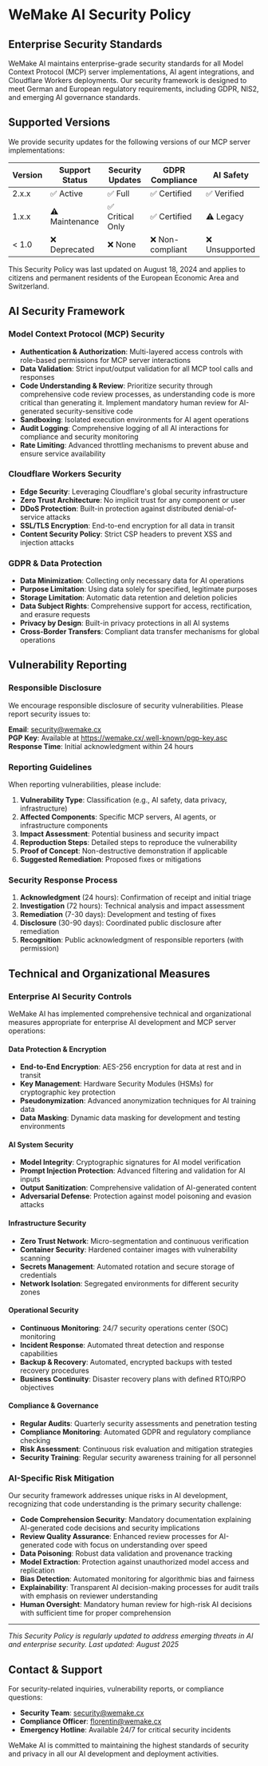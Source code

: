 # WeMake AI Security Policy

## Enterprise Security Standards

WeMake AI maintains enterprise-grade security standards for all Model Context Protocol (MCP) server implementations, AI
agent integrations, and Cloudflare Workers deployments. Our security framework is designed to meet German and European
regulatory requirements, including GDPR, NIS2, and emerging AI governance standards.

## Supported Versions

We provide security updates for the following versions of our MCP server implementations:

| Version | Support Status | Security Updates | GDPR Compliance  | AI Safety      |
| ------- | -------------- | ---------------- | ---------------- | -------------- |
| 2.x.x   | ✅ Active      | ✅ Full          | ✅ Certified     | ✅ Verified    |
| 1.x.x   | ⚠️ Maintenance | ✅ Critical Only | ✅ Certified     | ⚠️ Legacy      |
| < 1.0   | ❌ Deprecated  | ❌ None          | ❌ Non-compliant | ❌ Unsupported |

This Security Policy was last updated on August 18, 2024 and applies to citizens and permanent residents of the European
Economic Area and Switzerland.

## AI Security Framework

### Model Context Protocol (MCP) Security

- **Authentication & Authorization**: Multi-layered access controls with role-based permissions for MCP server
  interactions
- **Data Validation**: Strict input/output validation for all MCP tool calls and responses
- **Code Understanding & Review**: Prioritize security through comprehensive code review processes, as understanding
  code is more critical than generating it. Implement mandatory human review for AI-generated security-sensitive code
- **Sandboxing**: Isolated execution environments for AI agent operations
- **Audit Logging**: Comprehensive logging of all AI interactions for compliance and security monitoring
- **Rate Limiting**: Advanced throttling mechanisms to prevent abuse and ensure service availability

### Cloudflare Workers Security

- **Edge Security**: Leveraging Cloudflare's global security infrastructure
- **Zero Trust Architecture**: No implicit trust for any component or user
- **DDoS Protection**: Built-in protection against distributed denial-of-service attacks
- **SSL/TLS Encryption**: End-to-end encryption for all data in transit
- **Content Security Policy**: Strict CSP headers to prevent XSS and injection attacks

### GDPR & Data Protection

- **Data Minimization**: Collecting only necessary data for AI operations
- **Purpose Limitation**: Using data solely for specified, legitimate purposes
- **Storage Limitation**: Automatic data retention and deletion policies
- **Data Subject Rights**: Comprehensive support for access, rectification, and erasure requests
- **Privacy by Design**: Built-in privacy protections in all AI systems
- **Cross-Border Transfers**: Compliant data transfer mechanisms for global operations

## Vulnerability Reporting

### Responsible Disclosure

We encourage responsible disclosure of security vulnerabilities. Please report security issues to:

**Email**: <security@wemake.cx>  
**PGP Key**: Available at <https://wemake.cx/.well-known/pgp-key.asc>  
**Response Time**: Initial acknowledgment within 24 hours

### Reporting Guidelines

When reporting vulnerabilities, please include:

1. **Vulnerability Type**: Classification (e.g., AI safety, data privacy, infrastructure)
2. **Affected Components**: Specific MCP servers, AI agents, or infrastructure components
3. **Impact Assessment**: Potential business and security impact
4. **Reproduction Steps**: Detailed steps to reproduce the vulnerability
5. **Proof of Concept**: Non-destructive demonstration if applicable
6. **Suggested Remediation**: Proposed fixes or mitigations

### Security Response Process

1. **Acknowledgment** (24 hours): Confirmation of receipt and initial triage
2. **Investigation** (72 hours): Technical analysis and impact assessment
3. **Remediation** (7-30 days): Development and testing of fixes
4. **Disclosure** (30-90 days): Coordinated public disclosure after remediation
5. **Recognition**: Public acknowledgment of responsible reporters (with permission)

## Technical and Organizational Measures

### Enterprise AI Security Controls

WeMake AI has implemented comprehensive technical and organizational measures appropriate for enterprise AI development
and MCP server operations:

#### Data Protection & Encryption

- **End-to-End Encryption**: AES-256 encryption for data at rest and in transit
- **Key Management**: Hardware Security Modules (HSMs) for cryptographic key protection
- **Pseudonymization**: Advanced anonymization techniques for AI training data
- **Data Masking**: Dynamic data masking for development and testing environments

#### AI System Security

- **Model Integrity**: Cryptographic signatures for AI model verification
- **Prompt Injection Protection**: Advanced filtering and validation for AI inputs
- **Output Sanitization**: Comprehensive validation of AI-generated content
- **Adversarial Defense**: Protection against model poisoning and evasion attacks

#### Infrastructure Security

- **Zero Trust Network**: Micro-segmentation and continuous verification
- **Container Security**: Hardened container images with vulnerability scanning
- **Secrets Management**: Automated rotation and secure storage of credentials
- **Network Isolation**: Segregated environments for different security zones

#### Operational Security

- **Continuous Monitoring**: 24/7 security operations center (SOC) monitoring
- **Incident Response**: Automated threat detection and response capabilities
- **Backup & Recovery**: Automated, encrypted backups with tested recovery procedures
- **Business Continuity**: Disaster recovery plans with defined RTO/RPO objectives

#### Compliance & Governance

- **Regular Audits**: Quarterly security assessments and penetration testing
- **Compliance Monitoring**: Automated GDPR and regulatory compliance checking
- **Risk Assessment**: Continuous risk evaluation and mitigation strategies
- **Security Training**: Regular security awareness training for all personnel

### AI-Specific Risk Mitigation

Our security framework addresses unique risks in AI development, recognizing that code understanding is the primary
security challenge:

- **Code Comprehension Security**: Mandatory documentation explaining AI-generated code decisions and security
  implications
- **Review Quality Assurance**: Enhanced review processes for AI-generated code with focus on understanding over speed
- **Data Poisoning**: Robust data validation and provenance tracking
- **Model Extraction**: Protection against unauthorized model access and replication
- **Bias Detection**: Automated monitoring for algorithmic bias and fairness
- **Explainability**: Transparent AI decision-making processes for audit trails with emphasis on reviewer understanding
- **Human Oversight**: Mandatory human review for high-risk AI decisions with sufficient time for proper comprehension

---

_This Security Policy is regularly updated to address emerging threats in AI and enterprise security. Last updated:
August 2025_

## Contact & Support

For security-related inquiries, vulnerability reports, or compliance questions:

- **Security Team**: <security@wemake.cx>
- **Compliance Officer**: <florentin@wemake.cx>
- **Emergency Hotline**: Available 24/7 for critical security incidents

WeMake AI is committed to maintaining the highest standards of security and privacy in all our AI development and
deployment activities.
